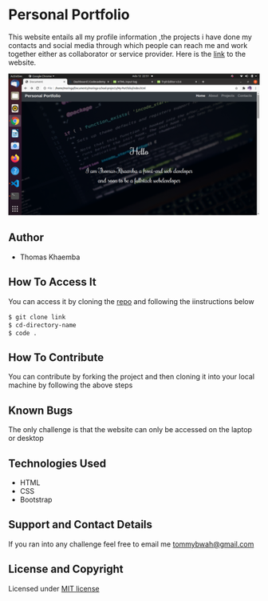 # Personal Portfolio
This website entails all my profile information ,the projects  i  have done  my contacts and social media through which people can reach me and work together either as collaborator or service  provider. Here is the [link](https://tomito26.github.io/my-portfolio/) to the website.

![Screenshot](Screenshot.png)
## Author
* Thomas Khaemba
## How To Access It
You can access it by cloning  the [repo](https://github.com/tomito26/my-portfolio.git) and following the iinstructions below
```
$ git clone link
$ cd-directory-name
$ code .

```
## How To Contribute
You can contribute by forking the project and then cloning it into your local machine by following the above steps

## Known Bugs
The only challenge is that the website can only be accessed on the  laptop or desktop

## Technologies Used
* HTML
* CSS
* Bootstrap

## Support and Contact Details
 If you ran into any challenge feel free to email me 
 tommybwah@gmail.com
 ## License and Copyright
 Licensed under [MIT license](LICENSE)
